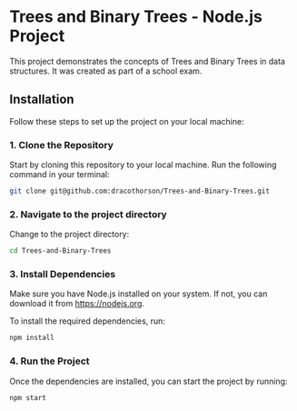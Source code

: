 # Trees and Binary Trees - Node.js Project

This project demonstrates the concepts of Trees and Binary Trees in data structures. It was created as part of a school exam.

## Installation

Follow these steps to set up the project on your local machine:

### 1. Clone the Repository

Start by cloning this repository to your local machine. Run the following command in your terminal:

```bash
git clone git@github.com:dracothorson/Trees-and-Binary-Trees.git
```


### 2. Navigate to the project directory

Change to the project directory:

```bash
cd Trees-and-Binary-Trees
```

### 3. Install Dependencies

Make sure you have Node.js installed on your system. If not, you can download it from https://nodejs.org.

To install the required dependencies, run:


```bash
npm install
```

### 4. Run the Project

Once the dependencies are installed, you can start the project by running:

```bash
npm start
```